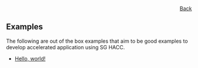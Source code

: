 <div id="readme" class="Box-body readme blob js-code-block-container">
<article class="markdown-body entry-content p-3 p-md-6" itemprop="text">
<p align="right">
<a href="https://github.com/fpgasystems/hacc/blob/main/README.md">Back</a>
</p>

# Examples

The following are out of the box examples that aim to be good examples to develop accelerated application using SG HACC.

* [Hello, world!](../vitis_workflow_examples/hello_world/README.md)